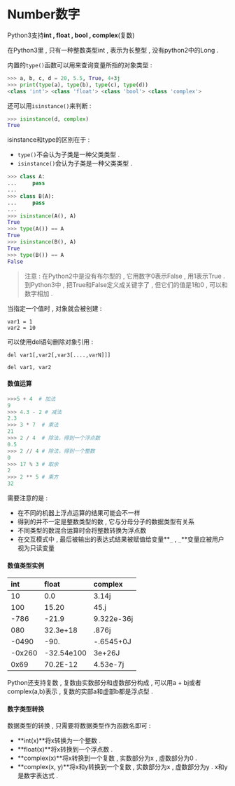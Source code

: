 # Number数字

Python3支持**int , float , bool , complex**\(复数\)

在Python3里 , 只有一种整数类型int , 表示为长整型 , 没有python2中的Long .

内置的`type()`函数可以用来查询变量所指的对象类型 :

```py
>>> a, b, c, d = 20, 5.5, True, 4+3j
>>> print(type(a), type(b), type(c), type(d))
<class 'int'> <class 'float'> <class 'bool'> <class 'complex'>
```

还可以用`isinstance()`来判断 :

```py
>>> isinstance(d, complex)
True
```

isinstance和type的区别在于 :

* `type()`不会认为子类是一种父类类型 . 
* `isinstance()`会认为子类是一种父类类型 . 

```py
>>> class A:
...     pass
...
>>> class B(A):
...     pass
...
>>> isinstance(A(), A)
True
>>> type(A()) == A
True
>>> isinstance(B(), A)
True
>>> type(B()) == A
False
```

> 注意 : 在Python2中是没有布尔型的 , 它用数字0表示False , 用1表示True . 到Python3中 , 把True和False定义成关键字了 , 但它们的值是1和0 , 可以和数字相加 .

当指定一个值时 , 对象就会被创建 :

```
var1 = 1
var2 = 10
```

可以使用del语句删除对象引用 :

```
del var1[,var2[,var3[....,varN]]]
```

```
del var1, var2
```

#### 数值运算

```py
>>>5 + 4  # 加法
9
>>> 4.3 - 2 # 减法
2.3
>>> 3 * 7  # 乘法
21
>>> 2 / 4  # 除法，得到一个浮点数
0.5
>>> 2 // 4 # 除法，得到一个整数
0
>>> 17 % 3 # 取余 
2
>>> 2 ** 5 # 乘方
32
```

需要注意的是 :

* 在不同的机器上浮点运算的结果可能会不一样
* 得到的并不一定是整数类型的数 , 它与分母分子的数据类型有关系
* 不同类型的数混合运算时会将整数转换为浮点数
* 在交互模式中 , 最后被输出的表达式结果被赋值给变量**`_` , `_`**变量应被用户视为只读变量

#### 数值类型实例

| int | float | complex |
| :--- | :--- | :--- |
| 10 | 0.0 | 3.14j |
| 100 | 15.20 | 45.j |
| -786 | -21.9 | 9.322e-36j |
| 080 | 32.3e+18 | .876j |
| -0490 | -90. | -.6545+0J |
| -0x260 | -32.54e100 | 3e+26J |
| 0x69 | 70.2E-12 | 4.53e-7j |

Python还支持复数 , 复数由实数部分和虚数部分构成 , 可以用a + bj或者complex\(a,b\)表示 , 复数的实部a和虚部b都是浮点型 .

#### 数字类型转换

数据类型的转换 , 只需要将数据类型作为函数名即可 :

* **int\(x\)**将x转换为一个整数 . 
* **float\(x\)**将x转换到一个浮点数 . 
* **complex\(x\)**将x转换到一个复数 , 实数部分为x , 虚数部分为0 . 
* **complex\(x, y\)**将x和y转换到一个复数 , 实数部分为x , 虚数部分为y . x和y是数字表达式 . 



